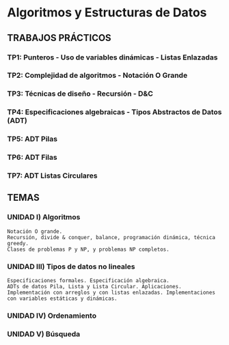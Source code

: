 # Algoritmos y Estructuras de Datos
## TRABAJOS PRÁCTICOS

### TP1: Punteros - Uso de variables dinámicas - Listas Enlazadas
### TP2: Complejidad de algoritmos - Notación O Grande
### TP3: Técnicas de diseño - Recursión - D&C
### TP4: Especificaciones algebraicas - Tipos Abstractos de Datos (ADT)
### TP5: ADT Pilas
### TP6: ADT Filas
### TP7: ADT Listas Circulares


## TEMAS

### UNIDAD I) Algoritmos
    Notación O grande. 
    Recursión, divide & conquer, balance, programación dinámica, técnica greedy. 
    Clases de problemas P y NP, y problemas NP completos.
### UNIDAD III) Tipos de datos no lineales
    Especificaciones formales. Especificación algebraica.
    ADTs de datos Pila, Lista y Lista Circular. Aplicaciones.
    Implementación con arreglos y con listas enlazadas. Implementaciones con variables estáticas y dinámicas.
### UNIDAD IV) Ordenamiento
### UNIDAD V) Búsqueda
